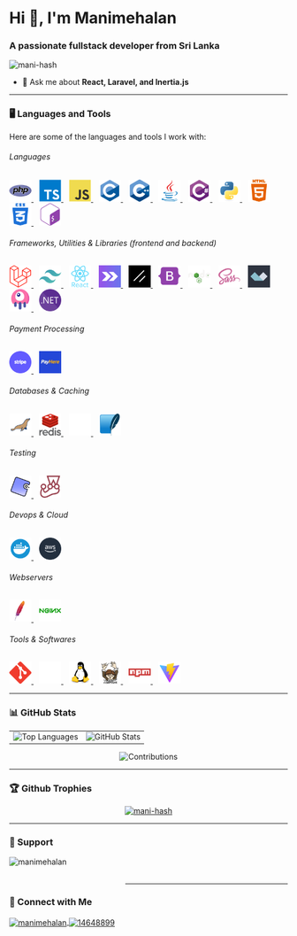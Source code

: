 # Hi 👋, I'm Manimehalan

### A passionate fullstack developer from Sri Lanka

<p align="left">
  <img src="https://komarev.com/ghpvc/?username=mani-hash&label=Profile%20views&color=0e75b6&style=flat" alt="mani-hash" /> 
</p>

- 💬 Ask me about **React, Laravel, and Inertia.js**

---

### 🖥️ Languages and Tools

Here are some of the languages and tools I work with:

###### Languages
<div>
  <a href="https://www.php.net" target="_blank" rel="noreferrer" align="left" style="padding-right:10px;">
    <img src="svg/php.svg" alt="php" width="40" height="40" />
  </a>
  <a href="https://www.typescriptlang.org/" target="_blank" rel="noreferrer" align="left" style="padding-right:10px;">
    <img src="svg/typescript.svg" alt="typescript" width="40" height="40" />
  </a>
  <a href="https://developer.mozilla.org/en-US/docs/Web/JavaScript" target="_blank" rel="noreferrer" align="left" style="padding-right:10px;">
    <img src="svg/javascript.svg" alt="javascript" width="40" height="40" />
  </a>
  <a href="https://www.cprogramming.com/" target="_blank" rel="noreferrer" align="left" style="padding-right:10px;">
    <img src="svg/c.svg" alt="c" width="40" height="40" />
  </a>
  <a href="https://www.w3schools.com/cpp/" target="_blank" rel="noreferrer" align="left" style="padding-right:10px;">
    <img src="svg/cplusplus.svg" alt="cplusplus" width="40" height="40" />
  </a>
  <a href="https://www.java.com" target="_blank" rel="noreferrer" align="left" style="padding-right:10px;">
    <img src="svg/java.svg" alt="java" width="40" height="40" />
  </a>
  <a href="https://www.w3schools.com/cs/" target="_blank" rel="noreferrer" align="left" style="padding-right:10px;">
    <img src="svg/csharp.svg" alt="csharp" width="40" height="40" />
  </a>
  <a href="https://www.python.org" target="_blank" rel="noreferrer" align="left" style="padding-right:10px;">
    <img src="svg/python.svg" alt="python" width="40" height="40" />
  </a>
  <a href="https://www.w3schools.com/css/" target="_blank" rel="noreferrer" align="left" style="padding-right:10px;">
    <img src="svg/html.svg" alt="css3" width="40" height="40" />
  </a>
  <a href="https://www.w3.org/html/" target="_blank" rel="noreferrer" align="left" style="padding-right:10px;">
    <img src="svg/css.svg" alt="html5" width="40" height="40" />
  </a>
  <a href="https://www.gnu.org/software/bash/" target="_blank" rel="noreferrer" align="left" style="padding-right:10px;">
    <img src="svg/bash.svg" alt="bash" width="40" height="40" />
  </a>
</div>

###### Frameworks, Utilities & Libraries (frontend and backend)
<div>
  <a href="https://laravel.com/" target="_blank" rel="noreferrer" align="left" style="padding-right:10px;">
    <img src="svg/laravel.svg" alt="laravel" width="40" height="40" />
  </a>
  <a href="https://tailwindcss.com/" target="_blank" rel="noreferrer" align="left" style="padding-right:10px;">
    <img src="svg/tailwindcss.svg" alt="tailwind" width="40" height="40" />
  </a>
  <a href="https://reactjs.org/" target="_blank" rel="noreferrer" align="left" style="padding-right:10px;">
    <img src="svg/react.svg" alt="react" width="40" height="40" />
  </a>
  <a href="https://inertiajs.com" target="_blank" rel="noreferrer" align="left" style="padding-right:10px;">
    <img src="svg/inertia.png" alt="inertiajs" width="40" height="40" />
  </a>
  <a href="https://ui.shadcn.com/" target="_blank" rel="noreferrer" align="left" style="padding-right:10px;">
    <img src="svg/shadcn.png" alt="shadcn" width="40" height="40" />
  </a>
  <a href="https://getbootstrap.com" target="_blank" rel="noreferrer" align="left" style="padding-right:10px;">
    <img src="svg/bootstrap.svg" alt="bootstrap" width="40" height="40" />
  </a>
  <a href="https://nodejs.org" target="_blank" rel="noreferrer" align="left" style="padding-right:10px;">
    <img src="svg/nodejs.svg" alt="nodejs" width="40" height="40" />
  </a>
  <a href="https://sass-lang.com" target="_blank" rel="noreferrer" align="left" style="padding-right:10px;">
    <img src="svg/sass.svg" alt="sass" width="40" height="40" />
  </a>
  <a href="https://alpinejs.dev/" target="_blank" rel="noreferrer" align="left" style="padding-right:10px;">
    <img src="svg/alpinejs.png" alt="alpinejs" width="40" height="40" />
  </a>
  <a href="https://livewire.laravel.com/" target="_blank" rel="noreferrer" align="left" style="padding-right:10px;">
    <img src="svg/livewire.png" alt="livewire" width="40" height="40" />
  </a>
  <a href="https://dotnet.microsoft.com/en-us/apps/desktop" target="_blank" rel="noreferrer" align="left" style="padding-right:10px;">
    <img src="svg/dotnet.svg" alt="dotnet" width="40" height="40" />
  </a>
</div>

###### Payment Processing
<div>
  <a href="https://docs.stripe.com/development" target="_blank" rel="noreferrer" align="left" style="padding-right:10px;">
    <img src="svg/stripe.svg" alt="stripe" width="40" height="40" />
  </a>
  <a href="https://www.payhere.lk/" target="_blank" rel="noreferrer" align="left" style="padding-right:10px;">
    <img src="svg/payhere.jpeg" alt="payhere" width="40" height="40" />
  </a>
</div>

###### Databases & Caching
<div>
  <a href="https://mariadb.org/" target="_blank" rel="noreferrer" align="left" style="padding-right:10px;">
    <img src="svg/mariadb.svg" alt="mariadb" width="40" height="40" />
  </a>
  <a href="https://redis.io" target="_blank" rel="noreferrer" align="left" style="padding-right:10px;">
    <img src="svg/redis.svg" alt="redis" width="40" height="40" />
  </a>
  <a href="https://www.mysql.com/" target="_blank" rel="noreferrer" align="left" style="padding-right:10px;">
    <img src="svg/mysql.svg" alt="mysql" width="40" height="40" />
  </a>
  <a href="https://www.sqlite.org/" target="_blank" rel="noreferrer" align="left" style="padding-right:10px;">
    <img src="svg/sqlite.svg" alt="sqlite" width="40" height="40" />
  </a>
</div>

###### Testing
<div>
  <a href="https://phpunit.de/index.html" target="_blank" rel="noreferrer" align="left" style="padding-right:10px;">
    <img src="svg/phpunit.svg" alt="phpunit" width="40" height="40" />
  </a>
  <a href="https://jestjs.io" target="_blank" rel="noreferrer" align="left" style="padding-right:10px;">
    <img src="svg/jest.svg" alt="jest" width="40" height="40" />
  </a>
</div>

###### Devops & Cloud
<div>
  <a href="https://www.docker.com/" target="_blank" rel="noreferrer" align="left" style="padding-right:10px;">
    <img src="svg/docker.svg" alt="docker" width="40" height="40" />
  </a>
  <a href="https://aws.amazon.com" target="_blank" rel="noreferrer" align="left" style="padding-right:10px;">
    <img src="svg/aws.svg" alt="aws" width="40" height="40" />
  </a>
</div>

###### Webservers
<div>
  <a href="https://www.apache.com" target="_blank" rel="noreferrer" align="left" style="padding-right:10px;">
    <img src="svg/apache.svg" alt="nginx" width="40" height="40" />
  </a>
  <a href="https://www.nginx.com" target="_blank" rel="noreferrer" align="left" style="padding-right:10px;">
    <img src="svg/nginx.svg" alt="nginx" width="40" height="40" />
  </a>
</div>

###### Tools & Softwares
<div>
  <a href="https://git-scm.com/" target="_blank" rel="noreferrer" align="left" style="padding-right:10px;">
    <img src="svg/git.svg" alt="git" width="40" height="40" />
  </a>
  <a href="https://github.com/" target="_blank" rel="noreferrer" align="left" style="padding-right:10px;">
    <img src="svg/github.svg" alt="github" width="40" height="40" />
  </a>
  <a href="https://www.linux.org/" target="_blank" rel="noreferrer" align="left" style="padding-right:10px;">
    <img src="svg/linux.svg" alt="linux" width="40" height="40" />
  </a>
  <a href="https://getcomposer.org/" target="_blank" rel="noreferrer" align="left" style="padding-right:10px;">
    <img src="svg/composer.svg" alt="composer" width="40" height="40" />
  </a>
  <a href="https://www.npmjs.com/" target="_blank" rel="noreferrer" align="left" style="padding-right:10px;">
    <img src="svg/npm.svg" alt="npm" width="40" height="40" />
  </a>
  <a href="https://vite.dev/" target="_blank" rel="noreferrer" align="left" style="padding-right:10px;">
    <img src="svg/vite.svg" alt="vite" width="40" height="40" />
  </a>
</div>

---

### 📊 GitHub Stats

<table>
  <tr>
    <td>
      <img src="https://github-readme-stats.vercel.app/api/top-langs?username=mani-hash&show_icons=true&locale=en&layout=compact&theme=dark" alt="Top Languages" />
    </td>
    <td>
      <img src="https://github-readme-stats.vercel.app/api?username=mani-hash&show_icons=true&locale=en&theme=dark" alt="GitHub Stats" />
    </td>
  </tr>
  <!-- <tr>
    <td colspan="2">
      <img src="https://nirzak-streak-stats.vercel.app/?user=mani-hash&theme=dark" alt="Contributions" align="center" />
    </td>
  </tr> -->
</table>

<div align="center">
  <img src="https://nirzak-streak-stats.vercel.app/?user=mani-hash&theme=dark" alt="Contributions" />
</div>

---

### 🏆 Github Trophies

<p align="center">
  <a href="https://github.com/ryo-ma/github-profile-trophy">
    <img src="https://github-profile-trophy.vercel.app/?username=mani-hash&theme=dark_lover&no-bg=true&margin-w=15&margin-h=15&column=5" alt="mani-hash" />
  </a>
</p>

---

### 🤝 Support

<p>
  <a href="https://www.buymeacoffee.com/manimehalan">
    <img
      align="left"
      src="https://cdn.buymeacoffee.com/buttons/v2/default-yellow.png"
      height="50"
      width="210"
      alt="manimehalan"
    />
  </a>
</p>

<br><br>

---

### 📧 Connect with Me

<p align="left">
  <a href="https://linkedin.com/in/manimehalan" target="blank">
    <img align="center" src="https://raw.githubusercontent.com/rahuldkjain/github-profile-readme-generator/master/src/images/icons/Social/linked-in-alt.svg" alt="manimehalan" height="30" width="40" />
  </a>
  <a href="https://stackoverflow.com/users/14648899" target="blank">
    <img align="center" src="https://raw.githubusercontent.com/rahuldkjain/github-profile-readme-generator/master/src/images/icons/Social/stack-overflow.svg" alt="14648899" height="30" width="40" />
  </a>
</p>
